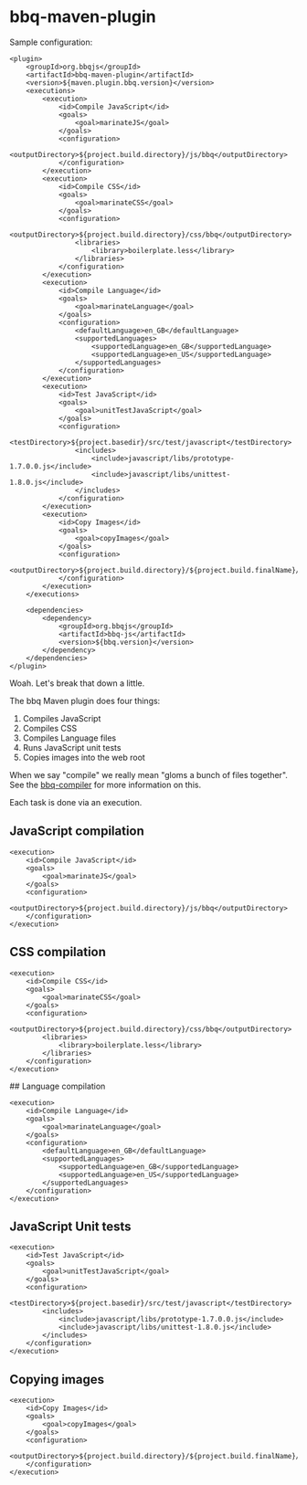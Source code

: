 # bbq-maven-plugin

Sample configuration:

	<plugin>
		<groupId>org.bbqjs</groupId>
		<artifactId>bbq-maven-plugin</artifactId>
		<version>${maven.plugin.bbq.version}</version>
		<executions>
			<execution>
				<id>Compile JavaScript</id>
				<goals>
					<goal>marinateJS</goal>
				</goals>
				<configuration>
					<outputDirectory>${project.build.directory}/js/bbq</outputDirectory>
				</configuration>
			</execution>
			<execution>
				<id>Compile CSS</id>
				<goals>
					<goal>marinateCSS</goal>
				</goals>
				<configuration>
					<outputDirectory>${project.build.directory}/css/bbq</outputDirectory>
					<libraries>
						<library>boilerplate.less</library>
					</libraries>
				</configuration>
			</execution>
			<execution>
				<id>Compile Language</id>
				<goals>
					<goal>marinateLanguage</goal>
				</goals>
				<configuration>
					<defaultLanguage>en_GB</defaultLanguage>
					<supportedLanguages>
						<supportedLanguage>en_GB</supportedLanguage>
						<supportedLanguage>en_US</supportedLanguage>
					</supportedLanguages>
				</configuration>
			</execution>
			<execution>
				<id>Test JavaScript</id>
				<goals>
					<goal>unitTestJavaScript</goal>
				</goals>
				<configuration>
					<testDirectory>${project.basedir}/src/test/javascript</testDirectory>
					<includes>
						<include>javascript/libs/prototype-1.7.0.0.js</include>
						<include>javascript/libs/unittest-1.8.0.js</include>
					</includes>
				</configuration>
			</execution>
			<execution>
				<id>Copy Images</id>
				<goals>
					<goal>copyImages</goal>
				</goals>
				<configuration>
					<outputDirectory>${project.build.directory}/${project.build.finalName}/images</outputDirectory>
				</configuration>
			</execution>
		</executions>

		<dependencies>
			<dependency>
				<groupId>org.bbqjs</groupId>
				<artifactId>bbq-js</artifactId>
				<version>${bbq.version}</version>
			</dependency>
		</dependencies>
	</plugin>

Woah.  Let's break that down a little.

The bbq Maven plugin does four things:

1. Compiles JavaScript
2. Compiles CSS
3. Compiles Language files
4. Runs JavaScript unit tests
5. Copies images into the web root

When we say "compile" we really mean "gloms a bunch of files together".  See the [bbq-compiler](https://github.com/achingbrain/bbq/tree/master/bbq-compiler) for more information on this.

Each task is done via an execution.

## JavaScript compilation

	<execution>
		<id>Compile JavaScript</id>
		<goals>
			<goal>marinateJS</goal>
		</goals>
		<configuration>
			<outputDirectory>${project.build.directory}/js/bbq</outputDirectory>
		</configuration>
	</execution>


## CSS compilation

	<execution>
		<id>Compile CSS</id>
		<goals>
			<goal>marinateCSS</goal>
		</goals>
		<configuration>
			<outputDirectory>${project.build.directory}/css/bbq</outputDirectory>
			<libraries>
				<library>boilerplate.less</library>
			</libraries>
		</configuration>
	</execution>

## Language compilation

	<execution>
		<id>Compile Language</id>
		<goals>
			<goal>marinateLanguage</goal>
		</goals>
		<configuration>
			<defaultLanguage>en_GB</defaultLanguage>
			<supportedLanguages>
				<supportedLanguage>en_GB</supportedLanguage>
				<supportedLanguage>en_US</supportedLanguage>
			</supportedLanguages>
		</configuration>
	</execution>

## JavaScript Unit tests

	<execution>
		<id>Test JavaScript</id>
		<goals>
			<goal>unitTestJavaScript</goal>
		</goals>
		<configuration>
			<testDirectory>${project.basedir}/src/test/javascript</testDirectory>
			<includes>
				<include>javascript/libs/prototype-1.7.0.0.js</include>
				<include>javascript/libs/unittest-1.8.0.js</include>
			</includes>
		</configuration>
	</execution>

## Copying images

	<execution>
		<id>Copy Images</id>
		<goals>
			<goal>copyImages</goal>
		</goals>
		<configuration>
			<outputDirectory>${project.build.directory}/${project.build.finalName}/images</outputDirectory>
		</configuration>
	</execution>